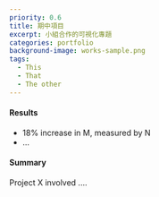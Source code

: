```yaml
---
priority: 0.6
title: 期中項目
excerpt: 小組合作的可視化專題
categories: portfolio
background-image: works-sample.png
tags:
  - This
  - That
  - The other
---
```


#### Results

- 18% increase in M, measured by N
- ...

#### Summary

Project X involved ....
